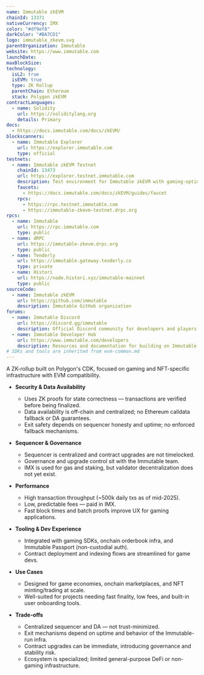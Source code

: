 ```yaml
---
name: Immutable zkEVM
chainId: 13371
nativeCurrency: IMX
color: "#df9ef8"
darkColor: "#BA7CD1"
logo: immutable_zkevm.svg
parentOrganization: Immutable
website: https://www.immutable.com
launchDate: 
maxBlockSize: 
technology:
  isL2: true
  isEVM: true
  type: ZK Rollup
  parentChain: Ethereum
  stack: Polygon zkEVM
contractLanguages:
  - name: Solidity
    url: https://soliditylang.org
    details: Primary
docs:
  - https://docs.immutable.com/docs/zkEVM/
blockscanners:
  - name: Immutable Explorer
    url: https://explorer.immutable.com
    type: official
testnets:
  - name: Immutable zkEVM Testnet
    chainId: 13473
    url: https://explorer.testnet.immutable.com
    description: Test environment for Immutable zkEVM with gaming-optimized features.
    faucets:
      - https://docs.immutable.com/docs/zkEVM/guides/faucet
    rpcs:
      - https://rpc.testnet.immutable.com
      - https://immutable-zkevm-testnet.drpc.org
rpcs:
  - name: Immutable
    url: https://rpc.immutable.com
    type: public
  - name: dRPC
    url: https://immutable-zkevm.drpc.org
    type: public
  - name: Tenderly
    url: https://immutable.gateway.tenderly.co
    type: private
  - name: Histori
    url: https://node.histori.xyz/immutable-mainnet
    type: public
sourceCode:
  - name: Immutable zkEVM
    url: https://github.com/immutable
    description: Immutable GitHub organization
forums:
  - name: Immutable Discord
    url: https://discord.gg/immutable
    description: Official Discord community for developers and players
  - name: Immutable Developer Hub
    url: https://www.immutable.com/developers
    description: Resources and documentation for building on Immutable
# SDKs and tools are inherited from evm-common.md
---
```


A ZK-rollup built on Polygon's CDK, focused on gaming and NFT-specific infrastructure with EVM compatibility.

- **Security & Data Availability**  
  - Uses ZK proofs for state correctness — transactions are verified before being finalized.  
  - Data availability is off-chain and centralized; no Ethereum calldata fallback or DA guarantees.  
  - Exit safety depends on sequencer honesty and uptime; no enforced fallback mechanisms.  

- **Sequencer & Governance**  
  - Sequencer is centralized and contract upgrades are not timelocked.  
  - Governance and upgrade control sit with the Immutable team.  
  - IMX is used for gas and staking, but validator decentralization does not yet exist.  

- **Performance**  
  - High transaction throughput (~500k daily txs as of mid-2025).  
  - Low, predictable fees — paid in IMX.  
  - Fast block times and batch proofs improve UX for gaming applications.  

- **Tooling & Dev Experience**  
  - Integrated with gaming SDKs, onchain orderbook infra, and Immutable Passport (non-custodial auth).  
  - Contract deployment and indexing flows are streamlined for game devs.  

- **Use Cases**  
  - Designed for game economies, onchain marketplaces, and NFT minting/trading at scale.  
  - Well-suited for projects needing fast finality, low fees, and built-in user onboarding tools.

- **Trade-offs**  
  - Centralized sequencer and DA — not trust-minimized.  
  - Exit mechanisms depend on uptime and behavior of the Immutable-run infra.  
  - Contract upgrades can be immediate, introducing governance and stability risk.  
  - Ecosystem is specialized; limited general-purpose DeFi or non-gaming infrastructure. 